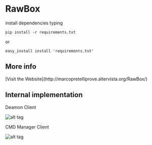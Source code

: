 RawBox
==================

install dependencies typing

    pip install -r requirements.txt

or

    easy_install install 'requirements.txt'

<h2>More info</h2>    
[Visit the Website](http://marcopretelliprove.altervista.org/RawBox/)

<h2>Internal implementation</h2>
Deamon Client
    
![alt tag](http://marcopretelliprove.altervista.org/img/daemonscheme.png)

CMD Manager Client

![alt tag](http://marcopretelliprove.altervista.org/img/cmdmanager.png)
